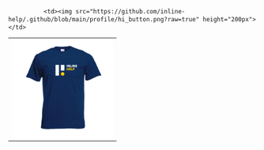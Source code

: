
<table>
    <tr> 
              <td><img src="https://raw.githubusercontent.com/inline-help/.github/main/profile/tshirt.jpg" height="200px"></td>
          
              <td><img src="https://github.com/inline-help/.github/blob/main/profile/hi_button.png?raw=true" height="200px"></td>
   </tr>
 </table>
          
